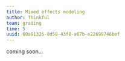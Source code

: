 ```yaml
---
title: Mixed effects modeling
author: Thinkful
team: grading
time: 5
uuid: 60a91326-0d58-43f8-a67b-e22699746bef
---
```


coming soon...
